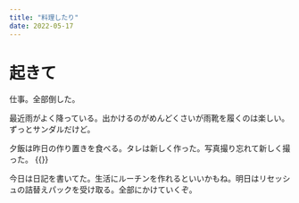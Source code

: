 ```yaml
---
title: "料理したり"
date: 2022-05-17
---
```


# 起きて
仕事。全部倒した。

最近雨がよく降っている。出かけるのがめんどくさいが雨靴を履くのは楽しい。ずっとサンダルだけど。

夕飯は昨日の作り置きを食べる。タレは新しく作った。写真撮り忘れて新しく撮った。
{{<tweet user="dango_bot" id="1526556244672135170">}}

今日は日記を書いてた。生活にルーチンを作れるといいかもね。明日はリセッシュの詰替えパックを受け取る。全部にかけていくぞ。